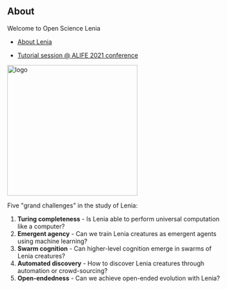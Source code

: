 ## About

Welcome to Open Science Lenia

- [About Lenia](https://chakazul.github.io/lenia.html)

- [Tutorial session @ ALIFE 2021 conference](https://www.robot100.cz/workshops)

<img src="https://chakazul.github.io/OSLenia-logo2.png" alt="logo" width="300"/>

Five "grand challenges" in the study of Lenia:
1. **Turing completeness** - Is Lenia able to perform universal computation like a computer?
2. **Emergent agency** - Can we train Lenia creatures as emergent agents using machine learning?
3. **Swarm cognition** - Can higher-level cognition emerge in swarms of Lenia creatures?
4. **Automated discovery** - How to discover Lenia creatures through automation or crowd-sourcing?
5. **Open-endedness** - Can we achieve open-ended evolution with Lenia?
